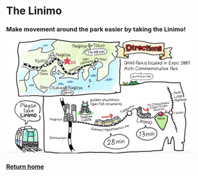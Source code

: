 # The Linimo
### Make movement around the park easier by taking the Linimo!
![linimo](linimo.png)

### [Return home](https://github.com/mollyjones2023/ghibli-simulacrum/tree/main#readme)
